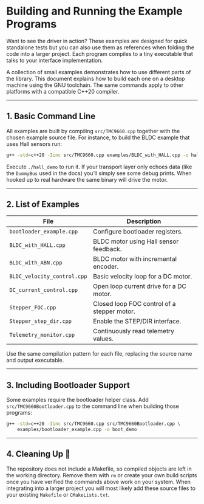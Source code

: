 # Building and Running the Example Programs

Want to see the driver in action? These examples are designed for quick
standalone tests but you can also use them as references when folding the code
into a larger project. Each program compiles to a tiny executable that talks to
your interface implementation.

A collection of small examples demonstrates how to use different parts of
the library.  This document explains how to build each one on a desktop
machine using the GNU toolchain.  The same commands apply to other
platforms with a compatible C++20 compiler.

---

## 1. Basic Command Line

All examples are built by compiling `src/TMC9660.cpp` together with the chosen
example source file. For instance, to build the BLDC example that uses Hall
sensors run:

```bash
g++ -std=c++20 -Iinc src/TMC9660.cpp examples/BLDC_with_HALL.cpp -o hall_demo
```

Execute `./hall_demo` to run it. If your transport layer only echoes data (like
the `DummyBus` used in the docs) you’ll simply see some debug prints. When
hooked up to real hardware the same binary will drive the motor.

---

## 2. List of Examples

| File                     | Description                                       |
|-------------------------|---------------------------------------------------|
| `bootloader_example.cpp` | Configure bootloader registers.                  |
| `BLDC_with_HALL.cpp`     | BLDC motor using Hall sensor feedback.          |
| `BLDC_with_ABN.cpp`      | BLDC motor with incremental encoder.            |
| `BLDC_velocity_control.cpp` | Basic velocity loop for a DC motor.          |
| `DC_current_control.cpp`   | Open loop current drive for a DC motor.        |
| `Stepper_FOC.cpp`          | Closed loop FOC control of a stepper motor.    |
| `Stepper_step_dir.cpp`     | Enable the STEP/DIR interface.                 |
| `Telemetry_monitor.cpp`    | Continuously read telemetry values.            |

Use the same compilation pattern for each file, replacing the source name
and output executable.

---

## 3. Including Bootloader Support

Some examples require the bootloader helper class.  Add
`src/TMC9660Bootloader.cpp` to the command line when building those
programs:

```bash
g++ -std=c++20 -Iinc src/TMC9660.cpp src/TMC9660Bootloader.cpp \
    examples/bootloader_example.cpp -o boot_demo
```

---

## 4. Cleaning Up 🧹

The repository does not include a Makefile, so compiled objects are left
in the working directory. Remove them with `rm` or create your own build
scripts once you have verified the commands above work on your system.
When integrating into a larger project you will most likely add these
source files to your existing `Makefile` or `CMakeLists.txt`.

